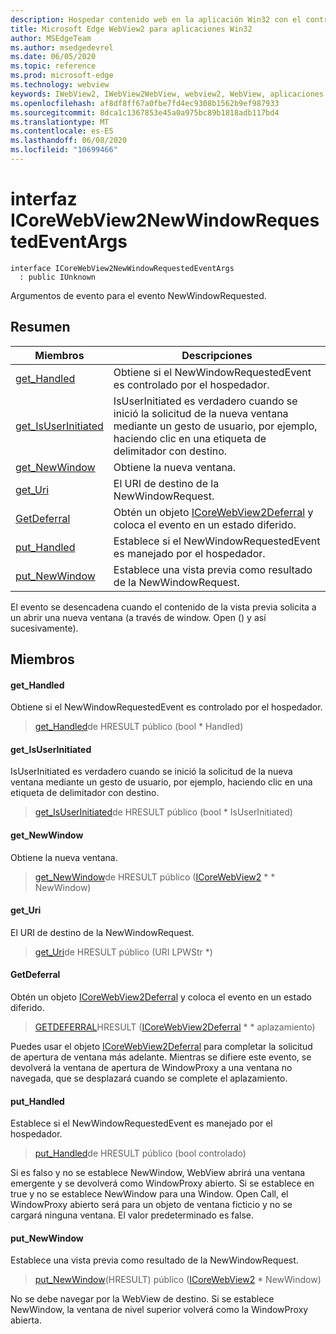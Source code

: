 ```yaml
---
description: Hospedar contenido web en la aplicación Win32 con el control Microsoft Edge WebView2
title: Microsoft Edge WebView2 para aplicaciones Win32
author: MSEdgeTeam
ms.author: msedgedevrel
ms.date: 06/05/2020
ms.topic: reference
ms.prod: microsoft-edge
ms.technology: webview
keywords: IWebView2, IWebView2WebView, webview2, WebView, aplicaciones Win32, Win32, Edge, ICoreWebView2, ICoreWebView2Controller, control de explorador, HTML Edge
ms.openlocfilehash: af8df8ff67a0fbe7fd4ec9308b1562b9ef987933
ms.sourcegitcommit: 8dca1c1367853e45a0a975bc89b1818adb117bd4
ms.translationtype: MT
ms.contentlocale: es-ES
ms.lasthandoff: 06/08/2020
ms.locfileid: "10699466"
---
```

# interfaz ICoreWebView2NewWindowRequestedEventArgs 

```
interface ICoreWebView2NewWindowRequestedEventArgs
  : public IUnknown
```

Argumentos de evento para el evento NewWindowRequested.

## Resumen

 Miembros                        | Descripciones
--------------------------------|---------------------------------------------
[get_Handled](#get_handled) | Obtiene si el NewWindowRequestedEvent es controlado por el hospedador.
[get_IsUserInitiated](#get_isuserinitiated) | IsUserInitiated es verdadero cuando se inició la solicitud de la nueva ventana mediante un gesto de usuario, por ejemplo, haciendo clic en una etiqueta de delimitador con destino.
[get_NewWindow](#get_newwindow) | Obtiene la nueva ventana.
[get_Uri](#get_uri) | El URI de destino de la NewWindowRequest.
[GetDeferral](#getdeferral) | Obtén un objeto [ICoreWebView2Deferral](icorewebview2deferral.md) y coloca el evento en un estado diferido.
[put_Handled](#put_handled) | Establece si el NewWindowRequestedEvent es manejado por el hospedador.
[put_NewWindow](#put_newwindow) | Establece una vista previa como resultado de la NewWindowRequest.

El evento se desencadena cuando el contenido de la vista previa solicita a un abrir una nueva ventana (a través de window. Open () y así sucesivamente).

## Miembros

#### get_Handled 

Obtiene si el NewWindowRequestedEvent es controlado por el hospedador.

> [get_Handled](#get_handled)de HRESULT público (bool * Handled)

#### get_IsUserInitiated 

IsUserInitiated es verdadero cuando se inició la solicitud de la nueva ventana mediante un gesto de usuario, por ejemplo, haciendo clic en una etiqueta de delimitador con destino.

> [get_IsUserInitiated](#get_isuserinitiated)de HRESULT público (bool * IsUserInitiated)

#### get_NewWindow 

Obtiene la nueva ventana.

> [get_NewWindow](#get_newwindow)de HRESULT público ([ICoreWebView2](icorewebview2.md) * * NewWindow)

#### get_Uri 

El URI de destino de la NewWindowRequest.

> [get_Uri](#get_uri)de HRESULT público (URI LPWStr *)

#### GetDeferral 

Obtén un objeto [ICoreWebView2Deferral](icorewebview2deferral.md) y coloca el evento en un estado diferido.

> [GETDEFERRAL](#getdeferral)HRESULT ([ICoreWebView2Deferral](icorewebview2deferral.md) * * aplazamiento)

Puedes usar el objeto [ICoreWebView2Deferral](icorewebview2deferral.md) para completar la solicitud de apertura de ventana más adelante. Mientras se difiere este evento, se devolverá la ventana de apertura de WindowProxy a una ventana no navegada, que se desplazará cuando se complete el aplazamiento.

#### put_Handled 

Establece si el NewWindowRequestedEvent es manejado por el hospedador.

> [put_Handled](#put_handled)de HRESULT público (bool controlado)

Si es falso y no se establece NewWindow, WebView abrirá una ventana emergente y se devolverá como WindowProxy abierto. Si se establece en true y no se establece NewWindow para una Window. Open Call, el WindowProxy abierto será para un objeto de ventana ficticio y no se cargará ninguna ventana. El valor predeterminado es false.

#### put_NewWindow 

Establece una vista previa como resultado de la NewWindowRequest.

> [put_NewWindow](#put_newwindow)(HRESULT) público ([ICoreWebView2](icorewebview2.md) * NewWindow)

No se debe navegar por la WebView de destino. Si se establece NewWindow, la ventana de nivel superior volverá como la WindowProxy abierta.

